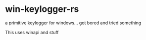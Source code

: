 # win-keylogger-rs
a primitive keylogger for windows... got bored and tried something

This uses winapi and stuff
